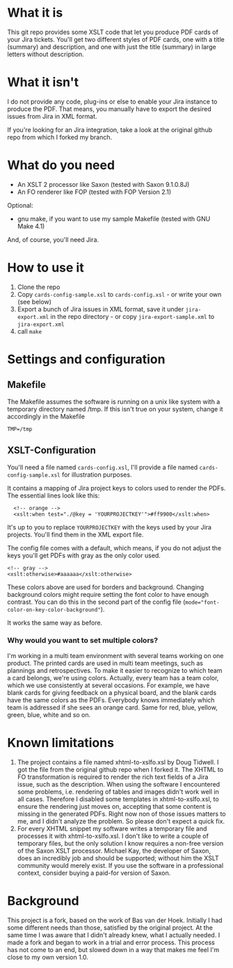 # What it is

This git repo provides some XSLT code that let you produce PDF cards of your Jira tickets. You'll get two different styles of PDF cards, one with a title (summary) and description, and one with just the title (summary) in large letters without description.

# What it isn't

I do not provide any code, plug-ins or else to enable your Jira instance to produce the PDF. That means, you manually have to export the desired issues from Jira in XML format.

If you're looking for an Jira integration, take a look at the original github repo from which I forked my branch.

# What do you need

* An XSLT 2 processor like Saxon (tested with Saxon 9.1.0.8J)
* An FO renderer like FOP (tested with FOP Version 2.1)

Optional:

* gnu make, if you want to use my sample Makefile (tested with GNU Make 4.1)

And, of course, you'll need Jira.

# How to use it

1. Clone the repo
1. Copy `cards-config-sample.xsl` to `cards-config.xsl` - or write your own (see below)
1. Export a bunch of Jira issues in XML format, save it under `jira-export.xml` in the repo directory - or copy `jira-export-sample.xml` to `jira-export.xml` 
1. call `make`


# Settings and configuration

## Makefile

The Makefile assumes the software is running on a unix like system with a temporary directory named /tmp. If this isn't true on your system, change it accordingly in the Makefile

    TMP=/tmp

## XSLT-Configuration

You'll need a file named `cards-config.xsl`, I'll provide a file named `cards-config-sample.xsl` for illustration purposes.

It contains a mapping of Jira project keys to colors used to render the PDFs. The essential lines look like this:

      <!-- orange -->
      <xslt:when test="./@key = 'YOURPROJECTKEY'">#ff9900</xslt:when>


It's up to you to replace `YOURPROJECTKEY` with the keys used by your Jira projects. You'll find them in the XML export file.

The config file comes with a default, which means, if you do not adjust the keys you'll get PDFs with gray as the only color used.

    <!-- gray -->
    <xslt:otherwise>#aaaaaa</xslt:otherwise>

These colors above are used for borders and background. Changing background colors might require setting the font color to have enough contrast. You can do this in the second part of the config file (`mode="font-color-on-key-color-background"`).

It works the same way as before.

### Why would you want to set multiple colors?

I'm working in a multi team environment with several teams working on one product. The printed cards are used in multi team meetings, such as plannings and retrospectives. To make it easier to recognize to which team a card belongs, we're using colors. Actually, every team has a team color, which we use consistently at several occasions. For example, we have blank cards for giving feedback on a physical board, and the blank cards have the same colors as the PDFs. Everybody knows immediately which team is addressed if she sees an orange card. Same for red, blue, yellow, green, blue, white and so on.

# Known limitations

1. The project contains a file named xhtml-to-xslfo.xsl by Doug Tidwell. I got the file from the original github repo when I forked it. The XHTML to FO transformation is required to render the rich text fields of a Jira issue, such as the description. When using the software I encountered some problems, i.e. rendering of tables and images didn't work well in all cases. Therefore I disabled some templates in xhtml-to-xslfo.xsl, to ensure the rendering just moves on, accepting that some content is missing in the generated PDFs. Right now non of those issues matters to me, and I didn't analyze the problem. So please don't expect a quick fix.
1. For every XHTML snippet my software writes a temporary file and processes it with xhtml-to-xslfo.xsl. I don't like to write a couple of temporary files, but the only solution I know requires a non-free version of the Saxon XSLT processor. Michael Kay, the developer of Saxon, does an incredibly job and should be supported; without him the XSLT community would merely exist. If you use the software in a professional context, consider buying a paid-for version of Saxon.

# Background

This project is a fork, based on the work of Bas van der Hoek. Initially I had some different needs than those, satisfied by the original project. At the same time I was aware that I didn't already knew, what I actually needed. I made a fork and began to work in a trial and error process. This process has not come to an end, but slowed down in a way that makes me feel I'm close to my own version 1.0. 

